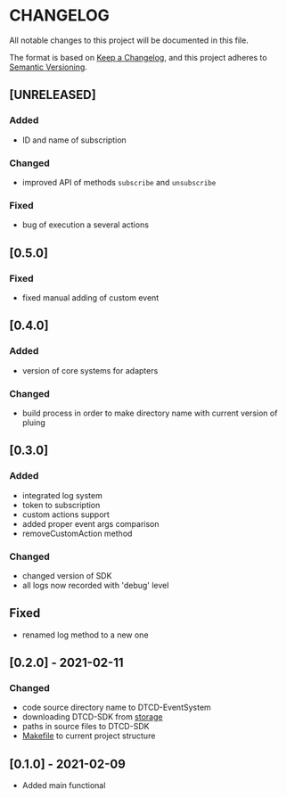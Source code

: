 # CHANGELOG

All notable changes to this project will be documented in this file.

The format is based on [Keep a Changelog](https://keepachangelog.com/en/1.0.0/),
and this project adheres to [Semantic Versioning](https://semver.org/spec/v2.0.0.html).

## [UNRELEASED]

### Added

- ID and name of subscription

### Changed

- improved API of methods `subscribe` and `unsubscribe`

### Fixed

- bug of execution a several actions

## [0.5.0]

### Fixed

- fixed manual adding of custom event

## [0.4.0]

### Added

- version of core systems for adapters

### Changed

- build process in order to make directory name with current version of pluing

## [0.3.0]

### Added

- integrated log system
- token to subscription
- custom actions support
- added proper event args comparison
- removeCustomAction method

### Changed

- changed version of SDK
- all logs now recorded with 'debug' level

## Fixed

- renamed log method to a new one

## [0.2.0] - 2021-02-11

### Changed

- code source directory name to DTCD-EventSystem
- downloading DTCD-SDK from [storage](http://storage.dev.isgneuro.com)
- paths in source files to DTCD-SDK
- [Makefile](Makefile) to current project structure

## [0.1.0] - 2021-02-09

- Added main functional
